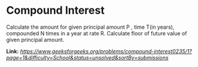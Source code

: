 # Compound Interest
Calculate the amount for given principal amount P , time T(in years), compounded N times in a year at rate R. Calculate floor of future value of given principal amount.

**Link:** _https://www.geeksforgeeks.org/problems/compound-interest0235/1?page=1&difficulty=School&status=unsolved&sortBy=submissions_
